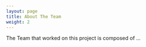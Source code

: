 ```yaml
---
layout: page
title: About The Team
weight: 2
---
```


The Team that worked on this project is composed of ...

